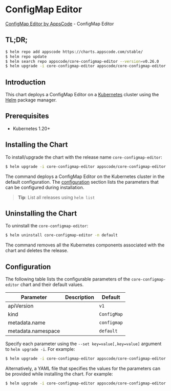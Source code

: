 # ConfigMap Editor

[ConfigMap Editor by AppsCode](https://appscode.com) - ConfigMap Editor

## TL;DR;

```bash
$ helm repo add appscode https://charts.appscode.com/stable/
$ helm repo update
$ helm search repo appscode/core-configmap-editor --version=v0.26.0
$ helm upgrade -i core-configmap-editor appscode/core-configmap-editor -n default --create-namespace --version=v0.26.0
```

## Introduction

This chart deploys a ConfigMap Editor on a [Kubernetes](http://kubernetes.io) cluster using the [Helm](https://helm.sh) package manager.

## Prerequisites

- Kubernetes 1.20+

## Installing the Chart

To install/upgrade the chart with the release name `core-configmap-editor`:

```bash
$ helm upgrade -i core-configmap-editor appscode/core-configmap-editor -n default --create-namespace --version=v0.26.0
```

The command deploys a ConfigMap Editor on the Kubernetes cluster in the default configuration. The [configuration](#configuration) section lists the parameters that can be configured during installation.

> **Tip**: List all releases using `helm list`

## Uninstalling the Chart

To uninstall the `core-configmap-editor`:

```bash
$ helm uninstall core-configmap-editor -n default
```

The command removes all the Kubernetes components associated with the chart and deletes the release.

## Configuration

The following table lists the configurable parameters of the `core-configmap-editor` chart and their default values.

|     Parameter      | Description |        Default         |
|--------------------|-------------|------------------------|
| apiVersion         |             | <code>v1</code>        |
| kind               |             | <code>ConfigMap</code> |
| metadata.name      |             | <code>configmap</code> |
| metadata.namespace |             | <code>default</code>   |


Specify each parameter using the `--set key=value[,key=value]` argument to `helm upgrade -i`. For example:

```bash
$ helm upgrade -i core-configmap-editor appscode/core-configmap-editor -n default --create-namespace --version=v0.26.0 --set apiVersion=v1
```

Alternatively, a YAML file that specifies the values for the parameters can be provided while
installing the chart. For example:

```bash
$ helm upgrade -i core-configmap-editor appscode/core-configmap-editor -n default --create-namespace --version=v0.26.0 --values values.yaml
```

